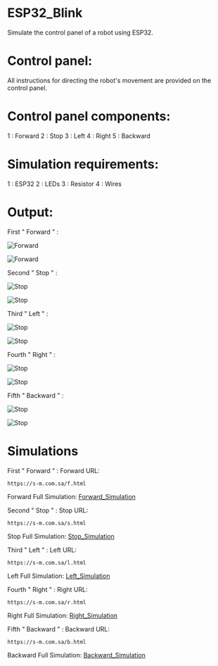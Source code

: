 # ESP32_Blink
Simulate the control panel of a robot using ESP32.

# Control panel:
  All instructions for directing the robot's movement are provided on the control panel.

# Control panel components:
1 : Forward 
2 : Stop 
3 : Left 
4 : Right 
5 : Backward
  
# Simulation requirements:

1 : ESP32
2 : LEDs
3 : Resistor
4 : Wires

# Output:
First " Forward " :

![Forward](F(3).png)

![Forward](F(2).png)

Second " Stop " : 

![Stop](S.png)

![Stop](S(2).png)

Third " Left " : 

![Stop](L.png)

![Stop](L(2).png)

Fourth " Right " : 

![Stop](r.png)

![Stop](R(2).png)

Fifth " Backward " : 

![Stop](B.png)

![Stop](B(2).png)


# Simulations
First " Forward " :
Forward URL:  
                                   
    https://s-m.com.sa/f.html

Forward Full Simulation:
[Forward_Simulation](https://wokwi.com/projects/372633404070522881)

Second " Stop " : 
Stop URL:  
                                   
    https://s-m.com.sa/s.html

Stop Full Simulation:
[Stop_Simulation](https://wokwi.com/projects/372633660728406017)

Third " Left " : 
Left URL:  
                                   
    https://s-m.com.sa/l.html

Left Full Simulation:
[Left_Simulation](https://wokwi.com/projects/372633789453698049)

Fourth " Right " : 
Right URL:  
                                   
    https://s-m.com.sa/r.html

Right Full Simulation:
[Right_Simulation](https://wokwi.com/projects/372624486482800641)

Fifth " Backward " : 
Backward URL:  
                                   
    https://s-m.com.sa/b.html

Backward Full Simulation:
[Backward_Simulation](https://wokwi.com/projects/372632894691132417)
